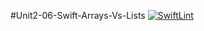 #Unit2-06-Swift-Arrays-Vs-Lists
[![SwiftLint](https://github.com/ICS4U-Programming-NoahS/Unit2-06-Swift-Arrays-Vs-Lists/workflows/SwiftLint/badge.svg)](https://github.com/ICS4U-Programming-NoahS/Unit2-06-Swift-Arrays-Vs-Lists/actions)
